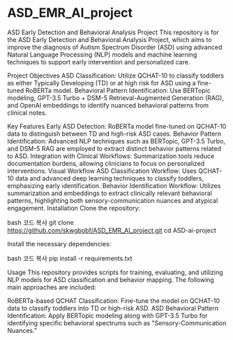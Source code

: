 # ASD_EMR_AI_project

ASD Early Detection and Behavioral Analysis Project
This repository is for the ASD Early Detection and Behavioral Analysis Project, which aims to improve the diagnosis of Autism Spectrum Disorder (ASD) using advanced Natural Language Processing (NLP) models and machine learning techniques to support early intervention and personalized care.

Project Objectives
ASD Classification: Utilize QCHAT-10 to classify toddlers as either Typically Developing (TD) or at high risk for ASD using a fine-tuned RoBERTa model.
Behavioral Pattern Identification: Use BERTopic modeling, GPT-3.5 Turbo + DSM-5 Retrieval-Augmented Generation (RAG), and OpenAI embeddings to identify nuanced behavioral patterns from clinical notes.

Key Features
Early ASD Detection: RoBERTa model fine-tuned on QCHAT-10 data to distinguish between TD and high-risk ASD cases.
Behavior Pattern Identification: Advanced NLP techniques such as BERTopic, GPT-3.5 Turbo, and DSM-5 RAG are employed to extract distinct behavior patterns related to ASD.
Integration with Clinical Workflows: Summarization tools reduce documentation burdens, allowing clinicians to focus on personalized interventions.
Visual Workflow
ASD Classification Workflow: Uses QCHAT-10 data and advanced deep learning techniques to classify toddlers, emphasizing early identification.
Behavior Identification Workflow: Utilizes summarization and embeddings to extract clinically relevant behavioral patterns, highlighting both sensory-communication nuances and atypical engagement.
Installation
Clone the repository:

bash
코드 복사
git clone https://github.com/skwgbobf/ASD_EMR_AI_project.git
cd ASD-ai-project


Install the necessary dependencies:

bash
코드 복사
pip install -r requirements.txt


Usage
This repository provides scripts for training, evaluating, and utilizing NLP models for ASD classification and behavior mapping. The following main approaches are included:

RoBERTa-based QCHAT Classification:
Fine-tune the model on QCHAT-10 data to classify toddlers into TD or high-risk ASD.
ASD Behavioral Pattern Identification:
Apply BERTopic modeling along with GPT-3.5 Turbo for identifying specific behavioral spectrums such as "Sensory-Communication Nuances."
